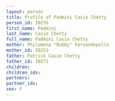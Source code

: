 ```yaml
---
layout: person
title: Profile of Padmini Casie Chetty
person_id: I0276
first_name: Padmini
last_name: Casie Chetty
full_name: Padmini Casie Chetty
mother: Philomena "Bubby" Fernandopulle
mother_id: I0253
father: Patrick Casie Chetty
father_id: I0271
children:
children_ids:
partners:
partner_ids:
sex: F
---
```


